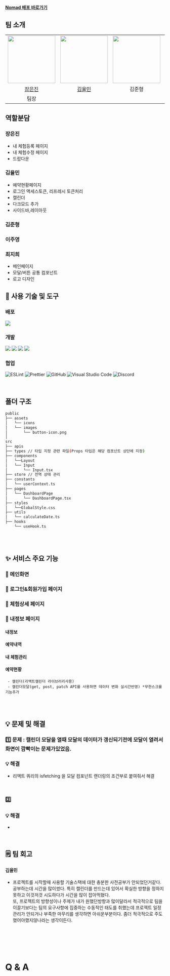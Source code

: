 **[Nomad 배포 바로가기](https://nomad-gold.vercel.app/)**

## 팀 소개
<table>
    <tr>
        <td align="center"><img src="https://github.com/eundin.png" width="150"></td>
        <td align="center"><img src="https://github.com/yulmai999.png" width="150"></td>
        <td align="center"><img src="" width="150"></td>
        <td align="center"><img src="" width="150"></td>
        <td align="center"><img src="https://github.com/FE3-part4-team2/-Nomad/assets/73398624/32b4370c-db54-4535-8c85-ae403ca47ad7" width="150"></td>
    </tr>
    <tr>
        <td align="center"><a href="https://github.com/eundin">장은진</a></td>
        <td align="center"><a href="https://github.com/yulmai999">김율민</a></td>
        <td align="center">김준형</td>
        <td align="center">이주영</td>
        <td align="center"><a href="https://github.com/jihee1103">최지희</a></td>
    </tr>
    <tr>
        <td align="center">팀장</td>
    </tr>
</table>

## 역할분담
### 장은진
- 내 체험등록 페이지
- 내 체험수정 페이지
- 드랍다운

### 김율민
- 예약현황페이지
- 로그인 액세스토큰, 리프레시 토큰처리
- 캘린더
- 다크모드 추가
- 사이드바,레이아웃 

### 김준형

### 이주영

### 최지희
- 메인페이지
- 모달/버튼 공통 컴포넌트
- 로고 디자인




## 🔨 사용 기술 및 도구

### 배포

<img src="https://img.shields.io/badge/vercel-000000?style=for-the-badge&logo=vercel&logoColor=white">

### 개발

<img src="https://img.shields.io/badge/typescript-3178c6?style=for-the-badge&logo=typescript&logoColor=white"> <img src="https://img.shields.io/badge/react-61dafb?style=for-the-badge&logo=react&logoColor=white"> <img src="https://img.shields.io/badge/reqct_query-FF4154?style=for-the-badge&logo=reactquery&logoColor=white"> <img src="https://img.shields.io/badge/next.js_12-000000?style=for-the-badge&logo=nextdotjs&logoColor=white">


### 협업

![ESLint](https://img.shields.io/badge/ESLint-4B3263?style=for-the-badge&logo=eslint&logoColor=white)
![Prettier](https://img.shields.io/badge/Prettier-F7B93E?style=for-the-badge&logo=eslint&logoColor=white) ![GitHub](https://img.shields.io/badge/github-%23121011.svg?style=for-the-badge&logo=github&logoColor=white) ![Visual Studio Code](https://img.shields.io/badge/Visual%20Studio%20Code-0078d7.svg?style=for-the-badge&logo=visual-studio-code&logoColor=white)
![Discord](https://img.shields.io/badge/Discord-%235865F2.svg?style=for-the-badge&logo=discord&logoColor=white)

<br/>

## 폴더 구조

```bash
public
├── assets
│   └── icons
│   └── images
│       └── button-icon.png
│ 
src
├── apis 
├── types // 타입 지정 관련 파일(Props 타입은 해당 컴포넌트 상단에 지정)
├── components 
│   └──Layout
│   └── Input
│       └── Input.tsx
├── store // 전역 상태 관리
├── constants
│   └── userContext.ts
├── pages 
│   └── DashboardPage
│       └── DashboardPage.tsx
├── styles
│   └──GlobalStyle.css
├── utils  
│   └── calculateDate.ts
├── hooks  
    └── useHook.ts
```
<br/><br/>

## ✨ 서비스 주요 기능


### 📄 메인화면


### 📄 로그인&회원가입 페이지

### 📄 체험상세 페이지

### 📄 내정보 페이지
 #### 내정보
 #### 예약내역
 #### 내 체험관리
 #### 예약현황
     - 캘린더(리액트캘린더 라이브러리사용)
     - 캘린더모달(get, post, patch API를 사용하면 데이터 변화 실시간반영) *무한스크롤기능추가
     



<br/><br/>


## 💡 문제 및 해결

### 1️⃣ 문제 : 캘린더 모달을 열때 모달의 데이터가 갱신되기전에 모달이 열려서 화면이 깜빡이는 문제가있었음.
### 💡 해결 
- 리액트 쿼리의 isfetching 을 모달 컴포넌트 랜더링의 조건부로 붙여줘서 해결
<br/>

### 2️⃣ 
### 💡 해결 
- 

<br/>

## 🗒️ 팀 회고

#### 김율민
- 프로젝트를 시작할때 사용할 기술스택에 대한 충분한 사전공부가 안되었던거같다. 공부하는데 시간을 많이썼다.
  특히 캘린더를 만드는데 있어서 확실한 방향을 정하지못하고 이것저것 시도하다가 시간을 많이 잡아먹혔다. <br/>
  또, 프로젝트의 방향성이나 주제가 내가 원했던방향과 많이달라서 적극적으로 팀을 이끌기보다는 팀의 요구사항에 집중하는 수동적인 태도를 취했는데
  프로젝트 일정관리가 안되거나 부족한 마무리를 생각하면 아쉬운부분이다. 좀더 적극적으로 주도했어야했지않나라는 생각이든다.  



<br/><br/>
<br/><br/>

# Q & A


<br/><br/>
<br/><br/>
<br/><br/>
